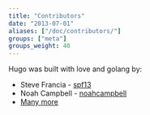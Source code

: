 ```yaml
---
title: "Contributors"
date: "2013-07-01"
aliases: ["/doc/contributors/"]
groups: ["meta"]
groups_weight: 40
---
```


Hugo was built with love and golang by:

* Steve Francia - [spf13](https://github.com/spf13)
* Noah Campbell - [noahcampbell](https://github.com/noahcampbell)
* [Many more](http://github.com/spf13/hugo/graphs/contributors)

